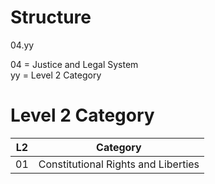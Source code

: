 # Structure
04.yy

04 = Justice and Legal System<br>
yy = Level 2 Category<br>


# Level 2 Category

| L2 |Category                                                |
|----|--------------------------------------------------------|
| 01 |Constitutional Rights and Liberties                     |

